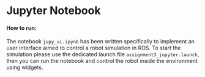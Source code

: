 # Jupyter Notebook

#### How to run:
The notebook ``jupy_ui.ipynb`` has been written specifically to implement an user interface aimed to control a robot simulation in ROS. To start the simulation please use the dedicated launch file ``assignment3_jupyter.launch``, then you can run the notebook and control the robot inside the environment using widgets.
